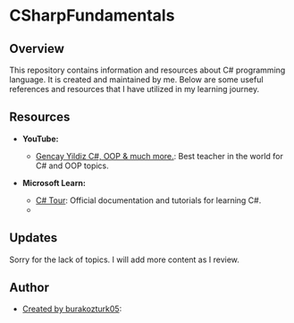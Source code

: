 # CSharpFundamentals

## Overview
This repository contains information and resources about C# programming language. It is created and maintained by me. Below are some useful references and resources that I have utilized in my learning journey.

## Resources
- **YouTube:**
  - [Gencay Yildiz C#, OOP & much more.](https://www.youtube.com/c/Gen%C3%A7ayY%C4%B1ld%C4%B1z): Best teacher in the world for C# and OOP topics.
  
- **Microsoft Learn:**
  - [C# Tour](https://learn.microsoft.com/en-us/dotnet/csharp/tour-of-csharp/): Official documentation and tutorials for learning C#.
  - 

## Updates
Sorry for the lack of topics. I will add more content as I review.

## Author
- [Created by burakozturk05](https://github.com/brkoztrk07):
